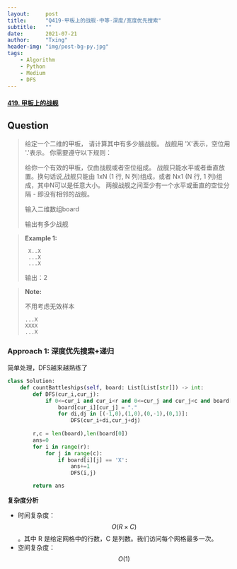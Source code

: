 ```yaml
---
layout:     post
title:      "Q419-甲板上的战舰-中等-深度/宽度优先搜索"
subtitle:   ""
date:       2021-07-21
author:     "Txing"
header-img: "img/post-bg-py.jpg"
tags:
    - Algorithm
    - Python
    - Medium
    - DFS
---
```


#### [419. 甲板上的战舰](https://leetcode-cn.com/problems/battleships-in-a-board/)

## Question

> 给定一个二维的甲板， 请计算其中有多少艘战舰。 战舰用 'X'表示，空位用 '.'表示。 你需要遵守以下规则：
>
> 给你一个有效的甲板，仅由战舰或者空位组成。
> 战舰只能水平或者垂直放置。换句话说,战舰只能由 1xN (1 行, N 列)组成，或者 Nx1 (N 行, 1 列)组成，其中N可以是任意大小。
> 两艘战舰之间至少有一个水平或垂直的空位分隔 - 即没有相邻的战舰。
>
> 输入二维数组board
>
> 输出有多少战舰

> **Example 1:**
>
> ```
>  X..X
>  ...X
>  ...X
>  ```
>  
>  输出：2

> **Note:**
>
> 不用考虑无效样本
>
> ```
> ...X
> XXXX
> ...X
> ```



### Approach 1: 深度优先搜索+递归

简单处理，DFS越来越熟练了

```python
class Solution:
    def countBattleships(self, board: List[List[str]]) -> int:
        def DFS(cur_i,cur_j):
            if 0<=cur_i and cur_i<r and 0<=cur_j and cur_j<c and board[cur_i][cur_j] == 'X':
                board[cur_i][cur_j] = "."
                for di,dj in [(-1,0),(1,0),(0,-1),(0,1)]:
                    DFS(cur_i+di,cur_j+dj)
            
        r,c = len(board),len(board[0])
        ans=0
        for i in range(r):
            for j in range(c):
                if board[i][j] == 'X':
                    ans+=1
                    DFS(i,j)

        return ans 
```

**复杂度分析**

- 时间复杂度：$$O(R \times C)$$。其中 R 是给定网格中的行数，C 是列数。我们访问每个网格最多一次。
- 空间复杂度：$$O(1)$$
